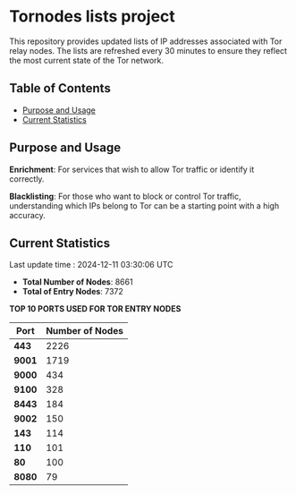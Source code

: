 # Tornodes lists project

This repository provides updated lists of IP addresses associated with Tor relay nodes. The lists are refreshed every 30 minutes to ensure they reflect the most current state of the Tor network.

## Table of Contents

- [Purpose and Usage](#purpose-and-usage)
- [Current Statistics](#current-statistics)


## Purpose and Usage

**Enrichment**: For services that wish to allow Tor traffic or identify it correctly.

**Blacklisting**: For those who want to block or control Tor traffic, understanding which IPs belong to Tor can be a starting point with a high accuracy.

## Current Statistics

Last update time : 2024-12-11 03:30:06 UTC

- **Total Number of Nodes**: 8661
- **Total of Entry Nodes**: 7372

**TOP 10 PORTS USED FOR TOR ENTRY NODES**

| **Port** | **Number of Nodes** |
|------|-----------------|
| **443**   | 2226  |
| **9001**   | 1719  |
| **9000**   | 434  |
| **9100**   | 328  |
| **8443**   | 184  |
| **9002**   | 150  |
| **143**   | 114  |
| **110**   | 101  |
| **80**   | 100  |
| **8080**   | 79  |

